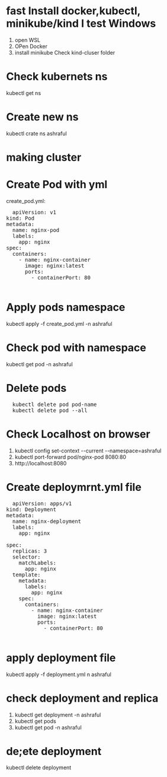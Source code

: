 # fast Install docker,kubectl, minikube/kind I test Windows 
1. open WSL
2. OPen Docker
3. install minikube
Check kind-cluser folder 
# Check kubernets ns 
kubectl get ns
# Create new ns 
kubectl crate ns ashraful
# making cluster 

# Create Pod with yml 
create_pod.yml:
<pre>
  apiVersion: v1
kind: Pod
metadata:
  name: nginx-pod  
  labels:
    app: nginx      
spec:
  containers:
    - name: nginx-container
      image: nginx:latest
      ports:
        - containerPort: 80

</pre>

# Apply pods namespace 
kubectl apply -f create_pod.yml -n ashraful

# Check pod with namespace 
kubectl get pod -n ashraful
# Delete pods 
<pre>
  kubectl delete pod pod-name
  kubectl delete pod --all
</pre>
# Check Localhost on browser 
1. kubectl config set-context --current --namespace=ashraful
2. kubectl port-forward pod/nginx-pod 8080:80
3. http://localhost:8080
# Create deploymrnt.yml file 
<pre>
  apiVersion: apps/v1
kind: Deployment
metadata:
  name: nginx-deployment
  labels:
    app: nginx

spec:
  replicas: 3
  selector:
    matchLabels:
      app: nginx
  template:
    metadata:
      labels:
        app: nginx
    spec:
      containers:
        - name: nginx-container
          image: nginx:latest
          ports:
            - containerPort: 80
  
</pre>
# apply deployment file 
kubectl apply -f deployment.yml n ashraful
# check deployment and replica
1. kubectl get deployment -n ashraful
2. kubectl get pods
3. kubectl get pod -n ashraful
# de;ete deployment 
kubectl delete deployment <deployment-name>



   
